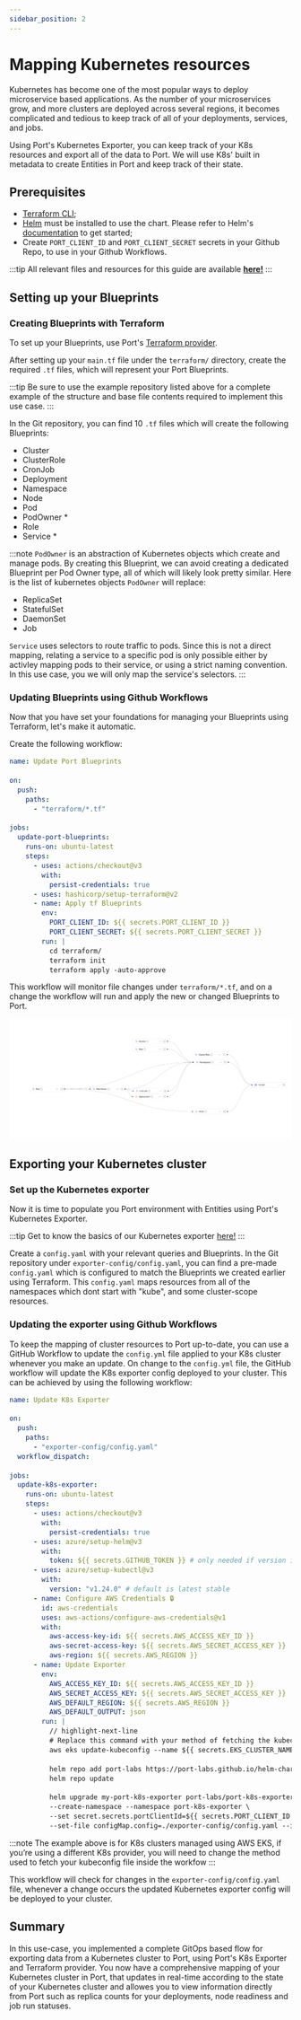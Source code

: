 ```yaml
---
sidebar_position: 2
---
```


# Mapping Kubernetes resources

Kubernetes has become one of the most popular ways to deploy microservice based applications. As the number of your microservices grow, and more clusters are deployed across several regions, it becomes complicated and tedious to keep track of all of your deployments, services, and jobs.

Using Port's Kubernetes Exporter, you can keep track of your K8s resources and export all of the data to Port. We will use K8s' built in metadata to create Entities in Port and keep track of their state.

## Prerequisites

- [Terraform CLI](https://learn.hashicorp.com/tutorials/terraform/install-cli);
- [Helm](https://helm.sh) must be installed to use the chart. Please refer to
  Helm's [documentation](https://helm.sh/docs) to get started;
- Create `PORT_CLIENT_ID` and `PORT_CLIENT_SECRET` secrets in your Github Repo, to use in your Github Workflows.

:::tip
All relevant files and resources for this guide are available **[here!](https://github.com/port-labs/k8s-exporter-example)**
:::

## Setting up your Blueprints

### Creating Blueprints with Terraform

To set up your Blueprints, use Port's [Terraform provider](../api-providers/terraform.md).

After setting up your `main.tf` file under the `terraform/` directory, create the required `.tf` files, which will represent your Port Blueprints.

:::tip
Be sure to use the example repository listed above for a complete example of the structure and base file contents required to implement this use case.
:::

In the Git repository, you can find 10 `.tf` files which will create the following Blueprints:

- Cluster
- ClusterRole
- CronJob
- Deployment
- Namespace
- Node
- Pod
- PodOwner \*
- Role
- Service \*

:::note
`PodOwner` is an abstraction of Kubernetes objects which create and manage pods. By creating this Blueprint, we can avoid creating a dedicated Blueprint per Pod Owner type, all of which will likely look pretty similar.
Here is the list of kubernetes objects `PodOwner` will replace:

- ReplicaSet
- StatefulSet
- DaemonSet
- Job

`Service` uses selectors to route traffic to pods. Since this is not a direct mapping, relating a service to a specific pod is only possible either by activley mapping pods to their service, or using a strict naming convention. In this use case, you we will only map the service's selectors.
:::

### Updating Blueprints using Github Workflows

Now that you have set your foundations for managing your Blueprints using Terraform, let's make it automatic.

Create the following workflow:

```yaml showLineNumbers
name: Update Port Blueprints

on:
  push:
    paths:
      - "terraform/*.tf"

jobs:
  update-port-blueprints:
    runs-on: ubuntu-latest
    steps:
      - uses: actions/checkout@v3
        with:
          persist-credentials: true
      - uses: hashicorp/setup-terraform@v2
      - name: Apply tf Blueprints
        env:
          PORT_CLIENT_ID: ${{ secrets.PORT_CLIENT_ID }}
          PORT_CLIENT_SECRET: ${{ secrets.PORT_CLIENT_SECRET }}
        run: |
          cd terraform/
          terraform init
          terraform apply -auto-approve
```

This workflow will monitor file changes under `terraform/*.tf`, and on a change the workflow will run and apply the new or changed Blueprints to Port.

![Blueprints outcome](../../static/img/complete-use-cases/full-kubernetes-exporter/blueprints.png)

## Exporting your Kubernetes cluster

### Set up the Kubernetes exporter

Now it is time to populate you Port environment with Entities using Port's Kubernetes Exporter.

:::tip
Get to know the basics of our Kubernetes exporter [here!](../exporters/k8s-exporter/quickstart.md)
:::

Create a `config.yaml` with your relevant queries and Blueprints.
In the Git repository under `exporter-config/config.yaml`, you can find a pre-made `config.yaml` which is configured to match the Blueprints we created earlier using Terraform. This `config.yaml` maps resources from all of the namespaces which dont start with "kube", and some cluster-scope resources.

### Updating the exporter using Github Workflows

To keep the mapping of cluster resources to Port up-to-date, you can use a GitHub Workflow to update the `config.yml` file applied to your K8s cluster whenever you make an update. On change to the `config.yml` file, the GitHub workflow will update the K8s exporter config deployed to your cluster.
This can be achieved by using the following workflow:

```yaml showLineNumbers
name: Update K8s Exporter

on:
  push:
    paths:
      - "exporter-config/config.yaml"
  workflow_dispatch:

jobs:
  update-k8s-exporter:
    runs-on: ubuntu-latest
    steps:
      - uses: actions/checkout@v3
        with:
          persist-credentials: true
      - uses: azure/setup-helm@v3
        with:
          token: ${{ secrets.GITHUB_TOKEN }} # only needed if version is 'latest'
      - uses: azure/setup-kubectl@v3
        with:
          version: "v1.24.0" # default is latest stable
      - name: Configure AWS Credentials 🔒
        id: aws-credentials
        uses: aws-actions/configure-aws-credentials@v1
        with:
          aws-access-key-id: ${{ secrets.AWS_ACCESS_KEY_ID }}
          aws-secret-access-key: ${{ secrets.AWS_SECRET_ACCESS_KEY }}
          aws-region: ${{ secrets.AWS_REGION }}
      - name: Update Exporter
        env:
          AWS_ACCESS_KEY_ID: ${{ secrets.AWS_ACCESS_KEY_ID }}
          AWS_SECRET_ACCESS_KEY: ${{ secrets.AWS_SECRET_ACCESS_KEY }}
          AWS_DEFAULT_REGION: ${{ secrets.AWS_REGION }}
          AWS_DEFAULT_OUTPUT: json
        run: |
          // highlight-next-line
          # Replace this command with your method of fetching the kubeconfig file for your cluster
          aws eks update-kubeconfig --name ${{ secrets.EKS_CLUSTER_NAME }}

          helm repo add port-labs https://port-labs.github.io/helm-charts
          helm repo update

          helm upgrade my-port-k8s-exporter port-labs/port-k8s-exporter \
          --create-namespace --namespace port-k8s-exporter \
          --set secret.secrets.portClientId=${{ secrets.PORT_CLIENT_ID }} --set secret.secrets.portClientSecret=${{ secrets.PORT_CLIENT_SECRET }} \
          --set-file configMap.config=./exporter-config/config.yaml --install
```

:::note
The example above is for K8s clusters managed using AWS EKS, if you’re using a different K8s provider, you will need to change the method used to fetch your kubeconfig file inside the workfow
:::

This workflow will check for changes in the `exporter-config/config.yaml` file, whenever a change occurs the updated Kubernetes exporter config will be deployed to your cluster.

## Summary

In this use-case, you implemented a complete GitOps based flow for exporting data from a Kubernetes cluster to Port, using Port's K8s Exporter and Terraform provider. You now have a comprehensive mapping of your Kubernetes cluster in Port, that updates in real-time according to the state of your Kubernetes cluster and allowes you to view information directly from Port such as replica counts for your deployments, node readiness and job run statuses.

